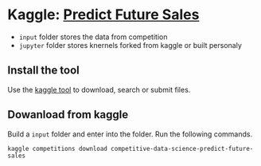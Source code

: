 # Kaggle: [Predict Future Sales](https://www.kaggle.com/c/competitive-data-science-predict-future-sales)

+ `input` folder stores the data from competition
+ `jupyter` folder stores knernels forked from kaggle or built personaly

## Install the tool

Use the [kaggle tool](https://github.com/Kaggle/kaggle-api) to download, search or submit files.

## Dowanload from kaggle

Build a `input` folder and enter into the folder. Run the following commands.

```shell
kaggle competitions download competitive-data-science-predict-future-sales
```
